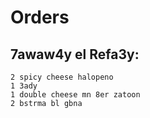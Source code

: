 # Orders

## 7awaw4y el Refa3y:
    2 spicy cheese halopeno
    1 3ady
    1 double cheese mn 8er zatoon
    2 bstrma bl gbna